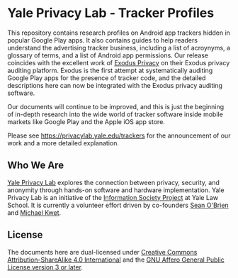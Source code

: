 # Yale Privacy Lab - Tracker Profiles

This repository contains research profiles on Android app trackers hidden in popular Google Play apps.  It also contains guides to help readers understand the advertising tracker business, including a list of acroynyms, a glossary of terms, and a list of Android app permissions.  Our release coincides with the excellent work of [Exodus Privacy](https://exodus-privacy.eu.org) on their Exodus privacy auditing platform.  Exodus is the first attempt at systematically auditing Google Play apps for the presence of tracker code, and the detailed descriptions here can now be integrated with the Exodus privacy auditing software.

Our documents will continue to be improved, and this is just the beginning of in-depth research into the wide world of tracker software inside mobile markets like Google Play and the Apple iOS app store.

Please see https://privacylab.yale.edu/trackers for the announcement of our work and a more detailed explanation.

## Who We Are

[Yale Privacy Lab](https://privacylab.yale.edu) explores the connection between privacy, security, and anonymity through hands-on software and hardware implementation. Yale Privacy Lab is an initiative of the [Information Society Project](https://www.law.yale.edu/isp) at Yale Law School. It is currently a volunteer effort driven by co-founders [Sean O'Brien](https://webio.me) and [Michael Kwet](https://mikekwet.com).

## License
The documents here are dual-licensed under [Creative Commons Attribution-ShareAlike 4.0 International](https://creativecommons.org/licenses/by-sa/4.0/) and the [GNU Affero General Public License version 3 or later](https://www.gnu.org/licenses/agpl-3.0.en.html).
